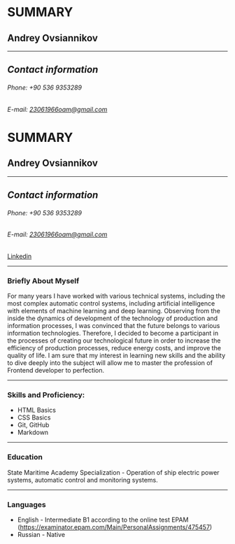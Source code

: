 # SUMMARY
## Andrey Ovsiannikov
_____________________
## _Contact information_

###### Phone: +90 536 9353289

###### E-mail:  23061966oam@gmail.com







# SUMMARY
## Andrey Ovsiannikov
_____________________
## _Contact information_

###### Phone: +90 536 9353289

###### E-mail:  23061966oam@gmail.com




[Linkedin](https://www.linkedin.com/in/andrey-ovsiannikov-1745b01b9/)

_______________________________________________________________________

### Briefly About Myself

For many years I have worked with various technical systems, including the most complex automatic control systems, including artificial intelligence with elements of machine learning and deep learning. Observing from the inside the dynamics of development of the technology of production and information processes, I was convinced that the future belongs to various information technologies. Therefore, I decided to become a participant in the processes of creating our technological future in order to increase the efficiency of production processes, reduce energy costs, and improve the quality of life.
I am sure that my interest in learning new skills and the ability to dive deeply into the subject will allow me to master the profession of Frontend developer to perfection.

_______________________________________________________________________
### Skills and Proficiency:

- HTML Basics
- CSS Basics
- Git, GitHub
- Markdown
________________________________________________________________________

### Education

State Maritime Academy
Specialization - Operation of ship electric power systems, automatic control and monitoring systems.

________________________________________________________________________

### Languages

- English - Intermediate B1 according to the online test EPAM (https://examinator.epam.com/Main/PersonalAssignments/475457) 
- Russian - Native












